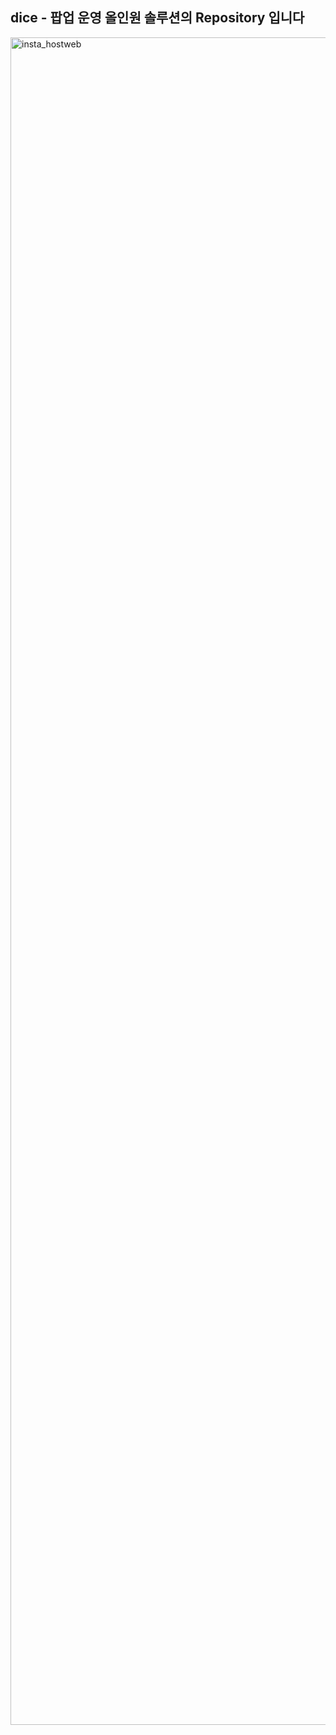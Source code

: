 ## dice - 팝업 운영 올인원 솔루션의 Repository 입니다

<img width="3042" height="2700" alt="insta_hostweb" src="https://github.com/user-attachments/assets/4d3e9710-83f9-408b-a10e-2e4ca763b442" />

<!--
**Here are some ideas to get you started:**

🙋‍♀️ A short introduction - what is your organization all about?
🌈 Contribution guidelines - how can the community get involved?
👩‍💻 Useful resources - where can the community find your docs? Is there anything else the community should know?
🍿 Fun facts - what does your team eat for breakfast?
🧙 Remember, you can do mighty things with the power of [Markdown](https://docs.github.com/github/writing-on-github/getting-started-with-writing-and-formatting-on-github/basic-writing-and-formatting-syntax)
-->
